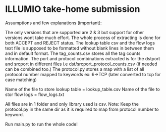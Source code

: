 # ILLUMIO take-home submission

Assumptions and few explanations (important):

The only versions that are supported are 2 & 3 but support for other versions wont take much effort.
The whole process of extracting is done for both ACCEPT and REJECT status.
The lookup table csv and the flow logs text file is supposed to be formatted without blank lines in between them and in default format.
The tag_counts.csv stores all the tag counts information.
The port and protocol combinations extracted is for the dstport and srcport in different files i.e dst/srcport_protocol_counts.csv (if needed can be combined too.)
The protocol.py stores a map with a list of all protocol number mapped to keywords ex: 6->TCP (later converted to tcp for case matching)

Name of the file to store lookup table = lookup_table.csv
Name of the file to stor flow logs = flow_logs.txt

All files are in 1 folder and only library used is csv. Note: Keep the protocol.py in the same dir as it is required to map from protocol number to keyword.

Run main.py to run the whole code!